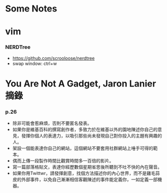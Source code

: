 # Some Notes


# vim

### NERDTree

- https://github.com/scrooloose/nerdtree
- swap window: ctrl+w


# You Are Not A Gadget, Jaron Lanier 摘錄

### p.26

- 除非可能會惹麻煩，否則不要匿名發表。
- 如果你是維基百科的撰寫創作者，多致力於在維基以外的園地陳述你自己的意見，發揮你個人的表達力，以吸引那些尚未發現自己對你投入的主題有興趣的人。
- 架設一個能表達你自己的網站，這個網站不要套用社群網站上唾手可得的範本。
- 偶而上傳一段製作時間比觀賞時間多一百倍的影片。
- 寫一篇部落格貼文，表達你經歷數個星期省思後所聽到不吐不快的內在聲音。
- 如果你用Twittwr，請發揮創意，找個方法描述你的內心世界，而不是雞毛蒜皮的外部事件，以免自己漸漸相信客觀陳述的事件能定義你，一如定義一部機器。
